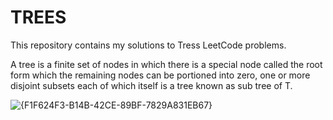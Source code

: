 # TREES

This repository contains my solutions to Tress LeetCode problems.

A tree is a finite set of nodes in which there is a special node called the root form which the remaining nodes can be portioned into zero, one or more disjoint subsets each of which itself is a tree known as sub tree of T.

![{F1F624F3-B14B-42CE-89BF-7829A831EB67}](https://github.com/user-attachments/assets/dd67fbb6-ab7b-4f9c-a542-a224cd077ad0)
